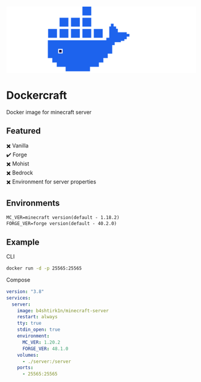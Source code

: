 ![](/dockercraft-web/src/assets/docker-mark-blue.svg)

# Dockercraft

Docker image for minecraft server

## Featured

✖️ Vanilla  
✔️ Forge  
✖️ Mohist  
✖️ Bedrock  
✖️ Environment for server properties

## Environments

```
MC_VER=minecraft version(default - 1.18.2)
FORGE_VER=forge version(default - 40.2.0)
```

## Example

CLI

```sh
docker run -d -p 25565:25565
```

Compose

```yaml
version: "3.8"
services:
  server:
    image: b4shtirk1n/minecraft-server
    restart: always
    tty: true
    stdin_open: true
    environment:
      MC_VER: 1.20.2
      FORGE_VER: 48.1.0
    volumes:
      - ./server:/server
    ports:
      - 25565:25565
```
